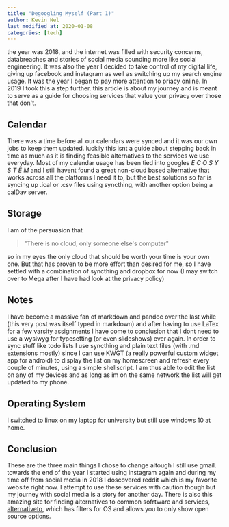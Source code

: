 ```yaml
---
title: "Degoogling Myself (Part 1)"
author: Kevin Nel
last_modified_at: 2020-01-08
categories: [tech]
---
```


the year was 2018, and the internet was filled with security concerns, databreaches and stories of social media sounding more like social engineering.
It was also the year I decided to take control of my digital life, giving up facebook and instagram as well as switching up my search engine usage.
It was the year I began to pay more attention to priacy online.
In 2019 I took this a step further.
this article is about my journey and is meant to serve as a guide for choosing services that value your privacy over those that don't.

## Calendar  

There was a time before all our calendars were synced and it was our own jobs to keep them updated.
luckily this isnt a guide about stepping back in time as much as it is finding feasible alternatives to the services we use everyday.
Most of my calendar usage has been tied into googles *E C O S Y S T E M* and I still havent found a great non-cloud based alternative that works across all the platforms I need it to, but the best solutions so far is syncing up .ical or .csv files using syncthing, with another option being a calDav server.

## Storage

I am of the persuasion that

> "There is no cloud, only someone else's computer"

so in my eyes the only cloud that should be worth your time is your own one. But that has proven to be more effort than desired for me, so I have settled with a combination of syncthing and dropbox for now (I may switch over to Mega after I have had look at the privacy policy)

## Notes

I have become a massive fan of markdown and pandoc over the last while (this very post was itself typed in markdown) and after having to use LaTex for a few varsity assignments I have come to conclusion that I dont need to use a wysiwyg for typesetting (or even slideshows) ever again.
In order to sync stuff like todo lists I use syncthing and plain text files (with .md extensions mostly) since I can use KWGT (a really powerful custom widget app for android) to display the list on my homescreen and refresh every couple of minutes, using a simple shellscript.
I am thus able to edit the list on any of my devices and as long as im on the same network the list will get updated to my phone.

## Operating System

I switched to linux on my laptop for university but still use windows 10 at home.

## Conclusion

These are the three main things I chose to change altough I still use gmail.
towards the end of the year I started using instagram again and during my time off from social media in 2018 I doscovered reddit which is my favorite website right now.
I attempt to use these services with caution though but my journey with social media is a story for another day.
There is also this amazing site for finding alternatives to common sofrtware and services, [alternativeto](alternativeto.net), which has filters for OS and allows you to only show open source options.
